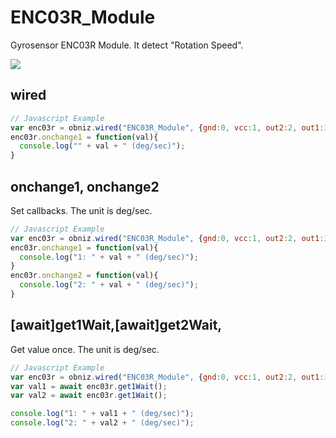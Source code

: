 # ENC03R_Module

Gyrosensor ENC03R Module.
It detect "Rotation Speed".

![](image.jpg)


## wired

```javascript
// Javascript Example
var enc03r = obniz.wired("ENC03R_Module", {gnd:0, vcc:1, out2:2, out1:3 });
enc03r.onchange1 = function(val){
  console.log("" + val + " (deg/sec)");
}
```

## onchange1, onchange2

Set callbacks.
The unit is deg/sec.

```javascript
// Javascript Example
var enc03r = obniz.wired("ENC03R_Module", {gnd:0, vcc:1, out2:2, out1:3 });
enc03r.onchange1 = function(val){
  console.log("1: " + val + " (deg/sec)");
}
enc03r.onchange2 = function(val){
  console.log("2: " + val + " (deg/sec)");
}
```

## [await]get1Wait,[await]get2Wait,

Get value once. 
The unit is deg/sec.

```javascript
// Javascript Example
var enc03r = obniz.wired("ENC03R_Module", {gnd:0, vcc:1, out2:2, out1:3 });
var val1 = await enc03r.get1Wait();
var val2 = await enc03r.get1Wait();

console.log("1: " + val1 + " (deg/sec)");
console.log("2: " + val2 + " (deg/sec)");

```